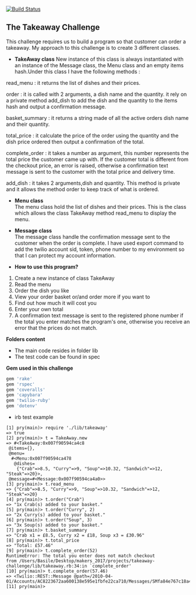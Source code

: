 [![Build
Status](https://travis-ci.org/travis-ci/travis-web.svg?branch=master)](https://travis-ci.org/travis-ci/travis-web)

## The Takeaway Challenge
This challenge requires us to build a program so that customer can order a takeaway. My approach to this challenge is to create 3 different classes.

- **TakeAway class**
New instance of this class is always instantiated with an instance of the Message class, the Menu class and an empty items hash.Under this class I have the following methods :  

read_menu : it returns the list of dishes and their prices.

order : it is called with 2 arguments, a dish name and the quantity. it rely on a private method add_dish to add the dish and the quantity to the items hash and output a confirmation message.

basket_summary : it returns a string made of all the active orders dish name and their quantity.

total_price : it calculate the price of the order using the quantity and the dish price ordered then output a confirmation of the total.  

complete_order : it takes a number as argument, this number represents the total price the customer came up with. If the customer total is different from the checkout price, an error is raised, otherwise a confirmation text message is sent to the customer with the total price and delivery time.

add_dish : it takes 2 arguments,dish and quantity. This method is private and it allows the method order to keep track of what is ordered.  

- **Menu class**  
The menu class hold the list of dishes and their prices. This is the class which allows the class TakeAway method read_menu to display the menu.

- **Message class**  
The message class handle the confirmation message sent to the customer when the order is complete. I have used export command to add the twilio account sid, token, phone number to my environment so that I can protect my account information.

- **How to use this program?**
1. Create a new instance of class TakeAway  
2. Read the menu  
3. Order the dish you like  
4. View your order basket or/and order more if you want to    
5. Find out how much it will cost you  
6. Enter your own total  
7. A confirmation text message is sent to the registered phone number if the total you enter matches the program's one, otherwise you receive an error that the prices do not match.  

**Folders content**  
- The main code resides in folder lib  
- The test code can be found in spec

**Gem used in this challenge**
```ruby
gem 'rake'
gem 'rspec'
gem 'coveralls'
gem 'capybara'
gem 'twilio-ruby'
gem 'dotenv'
```


- irb test example
```
[1] pry(main)> require './lib/takeaway'
=> true
[2] pry(main)> t = TakeAway.new
=> #<TakeAway:0x007f90594ca4c8
 @items={},
 @menu=
  #<Menu:0x007f90594ca478
   @dishes=
    {"Crab"=>8.5, "Curry"=>9, "Soup"=>10.32, "Sandwich"=>12, "Steak"=>20}>,
 @message=#<Message:0x007f90594ca4a0>>
[3] pry(main)> t.read_menu
=> {"Crab"=>8.5, "Curry"=>9, "Soup"=>10.32, "Sandwich"=>12, "Steak"=>20}
[4] pry(main)> t.order("Crab")
=> "1x Crab(s) added to your basket."
[5] pry(main)> t.order("Curry", 2)
=> "2x Curry(s) added to your basket."
[6] pry(main)> t.order("Soup", 3)
=> "3x Soup(s) added to your basket."
[7] pry(main)> t.basket_summary
=> "Crab x1 = £8.5, Curry x2 = £18, Soup x3 = £30.96"
[8] pry(main)> t.total_price
=> "Total: £57.46"
[9] pry(main)> t.complete_order(52)
RuntimeError: The total you enter does not match checkout
from /Users/Basile/Desktop/makers_2017/projects/takeaway-challenge/lib/takeaway.rb:34:in `complete_order'
[10] pry(main)> t.complete_order(57.46)
=> <Twilio::REST::Message @path=/2010-04-01/Accounts/AC8223672aa600138e595e1fbfe22ca710/Messages/SMfa84e767c18a41499cad77023453ab28>
[11] pry(main)>
```
